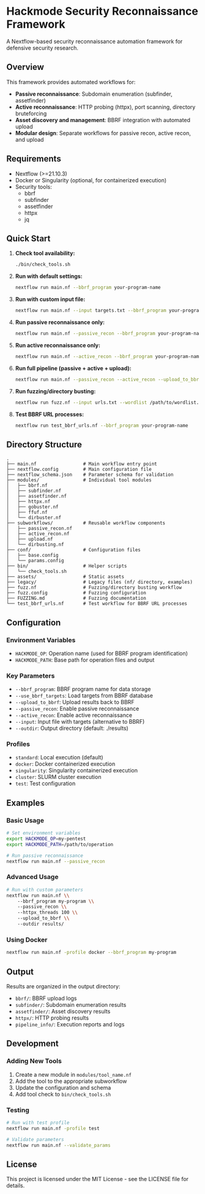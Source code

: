 # Hackmode Security Reconnaissance Framework

A Nextflow-based security reconnaissance automation framework for defensive security research.

## Overview

This framework provides automated workflows for:
- **Passive reconnaissance**: Subdomain enumeration (subfinder, assetfinder)
- **Active reconnaissance**: HTTP probing (httpx), port scanning, directory bruteforcing
- **Asset discovery and management**: BBRF integration with automated upload
- **Modular design**: Separate workflows for passive recon, active recon, and upload

## Requirements

- Nextflow (>=21.10.3)
- Docker or Singularity (optional, for containerized execution)
- Security tools:
  - bbrf
  - subfinder
  - assetfinder
  - httpx
  - jq

## Quick Start

1. **Check tool availability:**
   ```bash
   ./bin/check_tools.sh
   ```

2. **Run with default settings:**
   ```bash
   nextflow run main.nf --bbrf_program your-program-name
   ```

3. **Run with custom input file:**
   ```bash
   nextflow run main.nf --input targets.txt --bbrf_program your-program-name
   ```

4. **Run passive reconnaissance only:**
   ```bash
   nextflow run main.nf --passive_recon --bbrf_program your-program-name
   ```

5. **Run active reconnaissance only:**
   ```bash
   nextflow run main.nf --active_recon --bbrf_program your-program-name
   ```

6. **Run full pipeline (passive + active + upload):**
   ```bash
   nextflow run main.nf --passive_recon --active_recon --upload_to_bbrf --bbrf_program your-program-name
   ```

7. **Run fuzzing/directory busting:**
   ```bash
   nextflow run fuzz.nf --input urls.txt --wordlist /path/to/wordlist.txt
   ```

8. **Test BBRF URL processes:**
   ```bash
   nextflow run test_bbrf_urls.nf --bbrf_program your-program-name
   ```

## Directory Structure

```
.
├── main.nf                 # Main workflow entry point
├── nextflow.config         # Main configuration file
├── nextflow_schema.json    # Parameter schema for validation
├── modules/                # Individual tool modules
│   ├── bbrf.nf
│   ├── subfinder.nf
│   ├── assetfinder.nf
│   ├── httpx.nf
│   ├── gobuster.nf
│   ├── ffuf.nf
│   └── dirbuster.nf
├── subworkflows/           # Reusable workflow components
│   ├── passive_recon.nf
│   ├── active_recon.nf
│   ├── upload.nf
│   └── dirbusting.nf
├── conf/                   # Configuration files
│   ├── base.config
│   └── params.config
├── bin/                    # Helper scripts
│   └── check_tools.sh
├── assets/                 # Static assets
├── legacy/                 # Legacy files (nf/ directory, examples)
├── fuzz.nf                 # Fuzzing/directory busting workflow
├── fuzz.config             # Fuzzing configuration
├── FUZZING.md              # Fuzzing documentation
└── test_bbrf_urls.nf       # Test workflow for BBRF URL processes
```

## Configuration

### Environment Variables

- `HACKMODE_OP`: Operation name (used for BBRF program identification)
- `HACKMODE_PATH`: Base path for operation files and output

### Key Parameters

- `--bbrf_program`: BBRF program name for data storage
- `--use_bbrf_targets`: Load targets from BBRF database
- `--upload_to_bbrf`: Upload results back to BBRF
- `--passive_recon`: Enable passive reconnaissance
- `--active_recon`: Enable active reconnaissance
- `--input`: Input file with targets (alternative to BBRF)
- `--outdir`: Output directory (default: ./results)

### Profiles

- `standard`: Local execution (default)
- `docker`: Docker containerized execution
- `singularity`: Singularity containerized execution
- `cluster`: SLURM cluster execution
- `test`: Test configuration

## Examples

### Basic Usage

```bash
# Set environment variables
export HACKMODE_OP=my-pentest
export HACKMODE_PATH=/path/to/operation

# Run passive reconnaissance
nextflow run main.nf --passive_recon
```

### Advanced Usage

```bash
# Run with custom parameters
nextflow run main.nf \\
    --bbrf_program my-program \\
    --passive_recon \\
    --httpx_threads 100 \\
    --upload_to_bbrf \\
    --outdir results/
```

### Using Docker

```bash
nextflow run main.nf -profile docker --bbrf_program my-program
```

## Output

Results are organized in the output directory:
- `bbrf/`: BBRF upload logs
- `subfinder/`: Subdomain enumeration results
- `assetfinder/`: Asset discovery results
- `httpx/`: HTTP probing results
- `pipeline_info/`: Execution reports and logs

## Development

### Adding New Tools

1. Create a new module in `modules/tool_name.nf`
2. Add the tool to the appropriate subworkflow
3. Update the configuration and schema
4. Add tool check to `bin/check_tools.sh`

### Testing

```bash
# Run with test profile
nextflow run main.nf -profile test

# Validate parameters
nextflow run main.nf --validate_params
```


## License

This project is licensed under the MIT License - see the LICENSE file for details.
